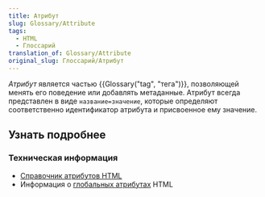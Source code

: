 ```yaml
---
title: Атрибут
slug: Glossary/Attribute
tags:
  - HTML
  - Глоссарий
translation_of: Glossary/Attribute
original_slug: Глоссарий/Атрибут
---
```

_Атрибут_ является частью {{Glossary("tag", "тега")}}, позволяющей менять его поведение или добавлять метаданные. Атрибут всегда представлен в виде `название=значение`, которые определяют соответственно идентификатор атрибута и присвоенное ему значение.

## Узнать подробнее

### Техническая информация

- [Справочник атрибутов HTML](/ru/docs/Web/HTML/Attributes)
- Информация о [глобальных атрибутах](/ru/docs/Web/HTML/Global_attributes) HTML
